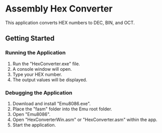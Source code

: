 # Assembly Hex Converter

This application converts HEX numbers to DEC, BIN, and OCT.

## Getting Started

### Running the Application

1. Run the "HexConverter.exe" file.
2. A console window will open.
3. Type your HEX number.
4. The output values will be displayed.

### Debugging the Application

1. Download and install "Emu8086.exe".
2. Place the "fasm" folder into the Emu root folder.
3. Open "Emu8086".
4. Open "HexConverterWin.asm" or "HexConverter.asm" within the app.
5. Start the application.
